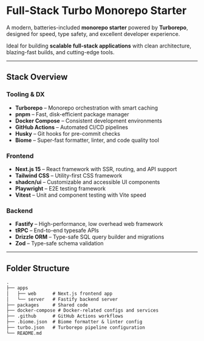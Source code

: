 # Full-Stack Turbo Monorepo Starter

A modern, batteries-included **monorepo starter** powered by **Turborepo**, designed for speed, type safety, and excellent developer experience.

Ideal for building **scalable full-stack applications** with clean architecture, blazing-fast builds, and cutting-edge tools.

---

## Stack Overview

### Tooling & DX

- **Turborepo** – Monorepo orchestration with smart caching
- **pnpm** – Fast, disk-efficient package manager
- **Docker Compose** – Consistent development environments
- **GitHub Actions** – Automated CI/CD pipelines
- **Husky** – Git hooks for pre-commit checks
- **Biome** – Super-fast formatter, linter, and code quality tool

### Frontend

- **Next.js 15** – React framework with SSR, routing, and API support
- **Tailwind CSS** – Utility-first CSS framework
- **shadcn/ui** – Customizable and accessible UI components
- **Playwright** – E2E testing framework
- **Vitest** – Unit and component testing with Vite speed

### Backend

- **Fastify** – High-performance, low overhead web framework
- **tRPC** – End-to-end typesafe APIs
- **Drizzle ORM** – Type-safe SQL query builder and migrations
- **Zod** – Type-safe schema validation

---

## Folder Structure

```txt
.
├── apps
│   ├── web      # Next.js frontend app
│   └── server   # Fastify backend server
├── packages     # Shared code
├── docker-compose # Docker-related configs and services
├── .github      # GitHub Actions workflows
├── .biome.json  # Biome formatter & linter config
├── turbo.json   # Turborepo pipeline configuration
└── README.md
